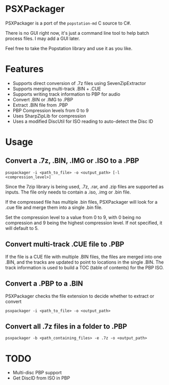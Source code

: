 ﻿# PSXPackager

PSXPackager is a port of the `popstation-md` C source to C#.

There is no GUI right now, it's just a command line tool to help batch process files. I may add a GUI later.

Feel free to take the Popstation library and use it as you like.

# Features

* Supports direct conversion of .7z files using SevenZipExtractor  
* Supports merging multi-track .BIN + .CUE
* Supports writing track information to PBP for audio 
* Convert .BIN or .IMG to .PBP
* Extract .BIN file from .PBP
* PBP Compression levels from 0 to 9
* Uses SharpZipLib for compression
* Uses a modified DiscUtil for ISO reading to auto-detect the Disc ID

# Usage

## Convert a .7z, .BIN, .IMG or .ISO to a .PBP

```
psxpackager -i <path_to_file> -o <output_path> [-l <compression_level>] 
```

Since the 7zip library is being used, .7z, .rar, and .zip files are supported as inputs. The file only needs to contain a .iso, .img or .bin file.

If the compressed file has multiple .bin files, PSXPackager will look for a .cue file and merge them into a single .bin file.

Set the compression level to a value from 0 to 9, with 0 being no compression and 9 being the highest compression level. If not specified, it will default to 5.

## Convert multi-track .CUE file to .PBP

If the file is a CUE file with multiple .BIN files, the files are merged into one .BIN, and the tracks are updated to point to locations in the single .BIN.  The track 
information is used to build a TOC (table of contents) for the PBP ISO.

## Convert a .PBP to a .BIN

PSXPackager checks the file extension to decide whether to extract or convert

```
psxpackager -i <path_to_file> -o <output_path>
```

## Convert all .7z files in a folder to .PBP

```
psxpackager -b <path_containing_files> -e .7z -o <output_path>
```

# TODO

* Multi-disc PBP support
* Get DiscID from ISO in PBP
 